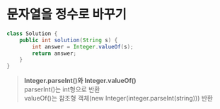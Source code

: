 # 문자열을 정수로 바꾸기
```Java
class Solution {
    public int solution(String s) {
        int answer = Integer.valueOf(s);
        return answer;
    }
}
```
> <b>Integer.parseInt()와 Integer.valueOf()</b>   
parserInt()는 int형으로 반환   
valueOf()는 참조형 객체(new Integer(integer.parseInt(string))) 반환